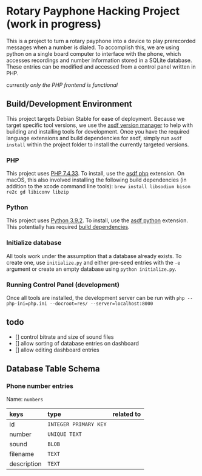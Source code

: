 # Rotary Payphone Hacking Project (work in progress)

This is a project to turn a rotary payphone into a device to play prerecorded
messages when a number is dialed.  To accomplish this, we are using python on
a single board computer to interface with the phone, which accesses recordings
and number information stored in a SQLite database.  These entries can be
modified and accessed from a control panel written in PHP.

*currently only the PHP frontend is functional*

## Build/Development Environment

This project targets Debian Stable for ease of deployment.
Because we target specific tool versions, we use the
[asdf version manager](https://asdf-vm.com/) to help with building and
installing tools for development.  Once you have the required
language extensions and build dependencies for asdf, simply run `asdf install`
within the project folder to install the currently targeted versions.

### PHP

This project uses [PHP 7.4.33](https://packages.debian.org/stable/php).
To install, use the [asdf php](https://github.com/asdf-community/asdf-php)
extension.  On macOS, this also involved installing the following build
dependencies (in addition to the xcode command line tools):
`brew install libsodium bison re2c gd libiconv libzip`

### Python

This project uses [Python 3.9.2](https://packages.debian.org/stable/python3).
To install, use the [asdf python](https://github.com/asdf-community/asdf-python)
extension.  This potentially has required
[build dependencies](https://github.com/pyenv/pyenv/wiki#suggested-build-environment).

### Initialize database

All tools work under the assumption that a database already exists.
To create one, use `initialize.py` and either pre-seed entries with the `-e` argument
or create an empty database using `python initialize.py`.

### Running Control Panel (development)

Once all tools are installed, the development server can be run with
`php --php-ini=php.ini --docroot=res/ --server=localhost:8000`

## todo

- [] control bitrate and size of sound files
- [] allow sorting of database entries on dashboard
- [] allow editing dashboard entries

## Database Table Schema

### Phone number entries

Name: `numbers`

| keys         | type                  | related to |
| :-----       | :-------------------- | :--------- |
| id           | `INTEGER PRIMARY KEY` |            |
| number       | `UNIQUE TEXT`         |            |
| sound        | `BLOB`                |            |
| filename     | `TEXT`                |            |
| description  | `TEXT`                |            |
